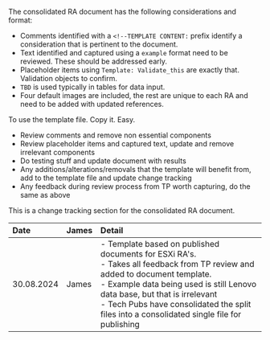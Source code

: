 The consolidated RA document has the following considerations and format:

-  Comments identified with a `<!--TEMPLATE CONTENT:` prefix identify a consideration that is pertinent to the document.
-  Text identified and captured using a `example` format need to be reviewed. These should be addressed early.
-  Placeholder items using `Template: Validate_this` are exactly that. Validation objects to confirm.
-  `TBD` is used typically in tables for data input.
-  Four default images are included, the rest are unique to each RA and need to be added with updated references.

To use the template file. Copy it. Easy.

- Review comments and remove non essential components
- Review placeholder items and captured text, update and remove irrelevant components
- Do testing stuff and update document with results
- Any additions/alterations/removals that the template will benefit from, add to the template file and update change tracking
- Any feedback during review process from TP worth capturing, do the same as above

This is a change tracking section for the consolidated RA document.

| Date | James | Detail | 
| :--- | :--- | :--- |
| 30.08.2024 | James | - Template based on published documents for ESXi RA's. </br> - Takes all feedback from TP review and added to document template. </br> - Example data being used is still Lenovo data base, but that is irrelevant </br> - Tech Pubs have consolidated the split files into a consolidated single file for publishing | 